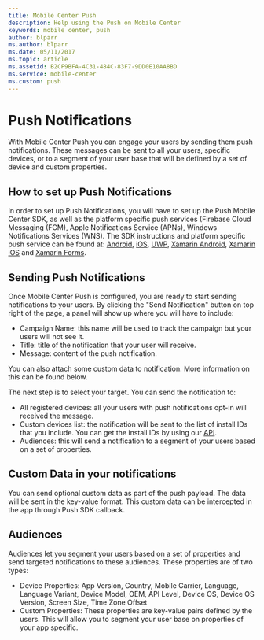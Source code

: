 ```yaml
---
title: Mobile Center Push
description: Help using the Push on Mobile Center
keywords: mobile center, push
author: blparr
ms.author: blparr
ms.date: 05/11/2017
ms.topic: article
ms.assetid: B2CF9BFA-4C31-484C-83F7-9DD0E10AA8BD
ms.service: mobile-center
ms.custom: push
---
```


# Push Notifications

With Mobile Center Push you can engage your users by sending them push notifications. These messages can be sent to all your users, specific devices, or to a segment of your user base that will be defined by a set of device and custom properties.

## How to set up Push Notifications

In order to set up Push Notifications, you will have to set up the Push Mobile Center SDK, as well as the platform specific push services (Firebase Cloud Messaging (FCM), Apple Notifications Service (APNs), Windows Notifications Services (WNS). The SDK instructions and platform specific push service can be found at: [Android](~/sdk/push/android.md), [iOS](~/sdk/push/ios.md), [UWP](~/sdk/push/uwp.md), [Xamarin Android](~/sdk/xamarin-android.md), [Xamarin iOS](~/sdk/xamarin-ios.md) and [Xamarin Forms](~/sdk/xamarin-forms).

## Sending Push Notifications

Once Mobile Center Push is configured, you are ready to start sending notifications to your users. By clicking the "Send Notification" button on top right of the page, a panel will show up where you will have to include:
- Campaign Name: this name will be used to track the campaign but your users will not see it.
- Title: title of the notification that your user will receive.
- Message: content of the push notification.

You can also attach some custom data to notification. More information on this can be found below.

The next step is to select your target. You can send the notification to:
- All registered devices: all your users with push notifications opt-in will received the message.
- Custom devices list: the notification will be sent to the list of install IDs that you include. You can get the install IDs by using our [API](~/sdk/other-apis/android.md).
- Audiences: this will send a notification to a segment of your users based on a set of properties.

## Custom Data in your notifications

You can send optional custom data as part of the push payload. The data will be sent in the key-value format. This custom data can be intercepted in the app through Push SDK callback.

## Audiences

Audiences let you segment your users based on a set of properties and send targeted notifications to these audiences. These properties are of two types:
- Device Properties: App Version, Country, Mobile Carrier, Language, Language Variant, Device Model, OEM, API Level, Device OS, Device OS Version, Screen Size, Time Zone Offset
- Custom Properties: These properties are key-value pairs defined by the users. This will allow you to segment your user base on properties of your app specific.
